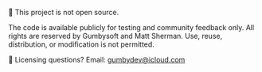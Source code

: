 🚫 This project is not open source.

The code is available publicly for testing and community feedback only. All rights are reserved by Gumbysoft and Matt Sherman. Use, reuse, distribution, or modification is not permitted.

💌 Licensing questions? Email: gumbydev@icloud.com

<!-- No-op commit to trigger Vercel deploy: 2025-09-10  -->
